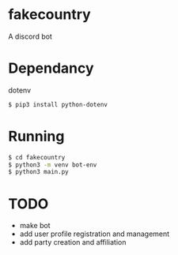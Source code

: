 # fakecountry
A discord bot

# Dependancy 
dotenv
```bash
$ pip3 install python-dotenv

```

# Running
```bash
$ cd fakecountry
$ python3 -m venv bot-env
$ python3 main.py
```

# TODO
- make bot
- add user profile registration and management
- add party creation and affiliation
